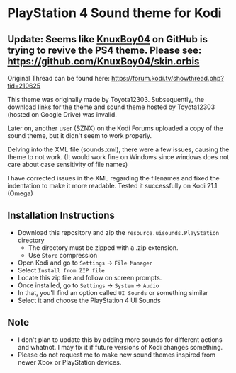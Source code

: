 # PlayStation 4 Sound theme for Kodi

## Update: **Seems like [KnuxBoy04](https://github.com/KnuxBoy04) on GitHub is trying to revive the PS4 theme.** Please see: https://github.com/KnuxBoy04/skin.orbis

Original Thread can be found here: https://forum.kodi.tv/showthread.php?tid=210625

This theme was originally made by Toyota12303. Subsequently, the download links for the theme and sound theme hosted by Toyota12303 (hosted on Google Drive) was invalid.

Later on, another user (SZNX) on the Kodi Forums uploaded a copy of the sound theme, but it didn't seem to work properly.

Delving into the XML file (sounds.xml), there were a few issues, causing the theme to not work. (It would work fine on Windows since windows does not care about case sensitivity of file names)

I have corrected issues in the XML regarding the filenames and fixed the indentation to make it more readable. Tested it successfully on Kodi 21.1 (Omega)

## Installation Instructions

* Download this repository and zip the `resource.uisounds.PlayStation` directory
  * The directory must be zipped with a .zip extension.
  * Use `Store` compression
* Open Kodi and go to `Settings` -> `File Manager`
* Select `Install from ZIP file`
* Locate this zip file and follow on screen prompts.
* Once installed, go to `Settings` -> `System` -> `Audio`
* In that, you'll find an option called `UI Sounds` or something similar
* Select it and choose the PlayStation 4 UI Sounds

## Note

* I don't plan to update this by adding more sounds for different actions and whatnot. I may fix it if future versions of Kodi changes something.
* Please do not request me to make new sound themes inspired from newer Xbox or PlayStation devices.

